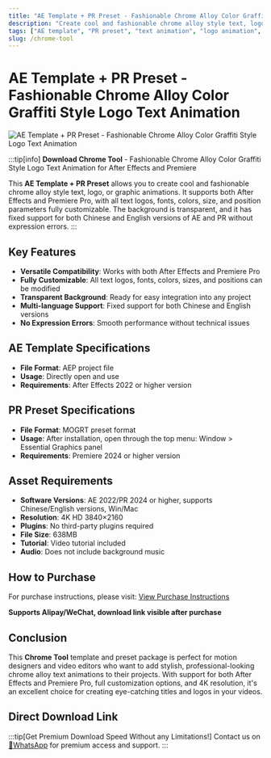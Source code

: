 ```yaml
---
title: "AE Template + PR Preset - Fashionable Chrome Alloy Color Graffiti Style Logo Text Animation"
description: "Create cool and fashionable chrome alloy style text, logo, or graphic animations with this AE template and PR preset. All text logos, fonts, colors, size and position parameters can be modified with transparent background."
tags: ["AE template", "PR preset", "text animation", "logo animation", "graffiti text", "chrome alloy", "premium assets", "motion graphics", "videohive", "titles"]
slug: /chrome-tool
---
```

<!--Above is Setting Part-generate depend on content meet Google Seo, you need to balance automation efficiency with Google’s core ranking factors—especially E-E-A-T (Experience, Expertise, Authoritativeness, Trustworthiness), -->

<!--First Part-This is Title -->
# AE Template + PR Preset - Fashionable Chrome Alloy Color Graffiti Style Logo Text Animation

<!--Second Part-This is First Banner -->
![AE Template + PR Preset - Fashionable Chrome Alloy Color Graffiti Style Logo Text Animation](https://www.gfxcamp.com/wp-content/uploads/2025/09/Chrome-Tool.jpg)

:::tip[info]
**Download Chrome Tool** - Fashionable Chrome Alloy Color Graffiti Style Logo Text Animation for After Effects and Premiere

This **AE Template + PR Preset** allows you to create cool and fashionable chrome alloy style text, logo, or graphic animations. It supports both After Effects and Premiere Pro, with all text logos, fonts, colors, size, and position parameters fully customizable. The background is transparent, and it has fixed support for both Chinese and English versions of AE and PR without expression errors.
:::

## Key Features

- **Versatile Compatibility**: Works with both After Effects and Premiere Pro
- **Fully Customizable**: All text logos, fonts, colors, sizes, and positions can be modified
- **Transparent Background**: Ready for easy integration into any project
- **Multi-language Support**: Fixed support for both Chinese and English versions
- **No Expression Errors**: Smooth performance without technical issues

## AE Template Specifications

- **File Format**: AEP project file
- **Usage**: Directly open and use
- **Requirements**: After Effects 2022 or higher version

## PR Preset Specifications

- **File Format**: MOGRT preset format
- **Usage**: After installation, open through the top menu: Window > Essential Graphics panel
- **Requirements**: Premiere 2024 or higher version

## Asset Requirements

- **Software Versions**: AE 2022/PR 2024 or higher, supports Chinese/English versions, Win/Mac
- **Resolution**: 4K HD 3840×2160
- **Plugins**: No third-party plugins required
- **File Size**: 638MB
- **Tutorial**: Video tutorial included
- **Audio**: Does not include background music

## How to Purchase

For purchase instructions, please visit: [View Purchase Instructions](https://www.gfxcamp.com/how-to-download/)

**Supports Alipay/WeChat, download link visible after purchase**

## Conclusion

This **Chrome Tool** template and preset package is perfect for motion designers and video editors who want to add stylish, professional-looking chrome alloy text animations to their projects. With support for both After Effects and Premiere Pro, full customization options, and 4K resolution, it's an excellent choice for creating eye-catching titles and logos in your videos.

## Direct Download Link
:::tip[Get Premium Download Speed Without any Limitations!]
Contact us on [💬WhatsApp](https://wa.me/+8613237610083) for premium  access and support.
:::